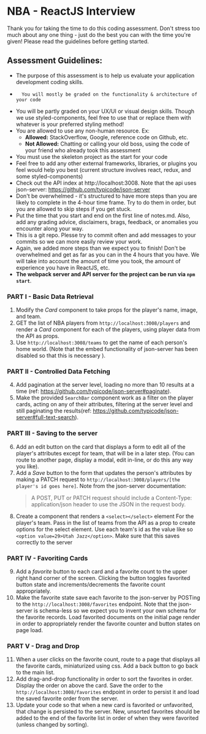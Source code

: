 # NBA - ReactJS Interview

Thank you for taking the time to do this coding assessment. Don't stress too much about any one thing - just do the best you can with the time you're given! Please read the guidelines before getting started.

## Assessment Guidelines:

-   The purpose of this assessment is to help us evaluate your application development coding skills.
-		You will mostly be graded on the functionality & architecture of your code
-   You will be partly graded on your UX/UI or visual design skills. Though we use styled-components, feel free to use that or replace them with whatever
		is your preferred styling method!
-   You are allowed to use any non-human resource. Ex:
    -   **Allowed:** StackOverflow, Google, reference code on Github, etc.
    -   **Not Allowed:** Chatting or calling your old boss, using the code of your friend who already took this assessment
-   You must use the skeleton project as the start for your code
-   Feel free to add any other external frameworks, libraries, or plugins you feel would help you best (current structure involves react, redux, and some styled-components)
-   Check out the API index at http://localhost:3008. Note that the api uses json-server: https://github.com/typicode/json-server
-   Don't be overwhelmed - it's structured to have more steps than you are likely to complete in the 4-hour time frame. Try to do them in order, but you are allowed to skip steps if you get stuck.
-   Put the time that you start and end on the first line of notes.md. Also, add any grading advice, disclaimers, brags, feedback, or anomalies you encounter along your way.
-   This is a git repo. Plesse try to commit often and add messages to your commits so we can more easily review your work.
-   Again, we added more steps than we expect you to finish! Don't be overwhelmed and get as far as you can in the 4 hours that you have. We will take into account the amount of time you took, the amount of experience you have in ReactJS, etc.
-   **The webpack server and API server for the project can be run via `npm start`**.

### PART I - Basic Data Retrieval

1.  Modify the _Card_ component to take props for the player's name, image, and team.
2.  GET the list of NBA players from `http://localhost:3008/players` and render a _Card_ component for each of the players, using player data from the API as props.
3.  Use `http://localhost:3008/teams` to get the name of each person's home world. (Note that the embed functionality of json-server has been disabled so that this is necessary ).

### PART II - Controlled Data Fetching

4.  Add pagination at the server level, loading no more than 10 results at a time (ref: https://github.com/typicode/json-server#paginate).
5.  Make the provided `SearchBar` component work as a filter on the player cards, acting on any of their attributes, filtering at the server level and still paginating the results(ref: https://github.com/typicode/json-server#full-text-search).

### PART III - Saving to the server

6.  Add an edit button on the card that displays a form to edit all of the player's attributes except for team, that will be in a later step. (You can route to another page, display a modal, edit in-line, or do this any way you like).
7.  Add a _Save_ button to the form that updates the person's attributes by making a PATCH request to `http://localhost:3008/players/[the player's id goes here]`. Note from the json-server documentation:
    > A POST, PUT or PATCH request should include a Content-Type: application/json header to use the JSON in the request body.
8.  Create a component that renders a `<select></select>` element For the player's team. Pass in the list of teams from the API as a prop to create options for the select element. Use each team's id as the value like so `<option value=29>Utah Jazz</option>`. Make sure that this saves correctly to the server

### PART IV - Favoriting Cards

9. Add a _favorite_ button to each card and a favorite count to the upper right hand corner of the screen. Clicking the button toggles favorited button state and increments/decrements the favorite count appropriately.
10. Make the favorite state save each favorite to the json-server by POSTing to the `http://localhost:3008/favorites` endpoint. Note that the json-server is schema-less so we expect you to invent your own schema for the favorite records. Load favorited documents on the initial page render in order to appropriately render the favorite counter and button states on page load.

### PART V - Drag and Drop

11. When a user clicks on the favorite count, route to a page that displays all the favorite cards, miniaturized using css. Add a back button to go back to the main list.
12. Add drag-and-drop functionality in order to sort the favorites in order. Display the order on above the card. Save the order to the `http://localhost:3008/favorites` endpoint in order to persist it and load the saved favorite order from the server.
13. Update your code so that when a new card is favorited or unfavorited, that change is persisted to the server. New, unsorted favorites should be added to the end of the favorite list in order of when they were favorited (unless changed by sorting).
